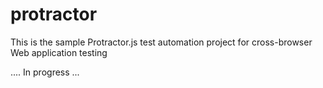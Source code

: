 # protractor
This is the sample Protractor.js test automation project for cross-browser Web application testing

.... In progress ...
